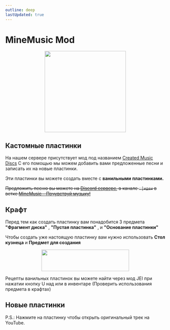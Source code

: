 ```yaml
---
outline: deep
lastUpdated: true
---
```


# MineMusic Mod

<img src="/WIKI/ML-Create/MineMusicMod/demo_img_1.png" style="display: inline; vertical-align: middle; display: block; margin-left: auto; margin-right: auto; width: 256px; height: 256px;" />


## Кастомные пластинки
На нашем сервере присутствует мод под названием [Created Music Discs](https://www.curseforge.com/minecraft/mc-mods/created-music-discs-forge)
С его помощью мы можем добавить вами предложенные песни и записать их на новые пластинки.

Эти пластинки вы можете создать вместе с **ванильными пластинками.**

~~Предложить песню вы можете на [Discord сервере](https://discord.com/invite/B6ywHB7ftP), в канале `💡│идеи` в ветке [MineMusic - Почувствуй музыку!](https://discord.com/channels/1120257989874561066/1182955485951971448)~~

## Крафт

Перед тем как создать пластинку вам понадобится 3 предмета
**"Фрагмент диска"** , **"Пустая пластинка"** , и **"Основание пластинки"** 

<BlockCard size="medium" :cards="[
  { content: 'Фрагмент диска ![img-2](/WIKI/ML-Create/MineMusicMod/demo_img_2.avif) '},
  { content: 'Пустая пластинка \n ![img-3](/WIKI/ML-Create/MineMusicMod/demo_img_3.avif) '},
  { content: 'Основание пластинки \n ![img-4](/WIKI/ML-Create/MineMusicMod/demo_img_4.avif) '},
]"/>

Чтобы создать уже настоящую пластинку вам нужно использовать **Стол кузнеца**  и **Предмет для создания**

<img src="/WIKI/ML-Create/MineMusicMod/demo_img_5.png" style="display: inline; vertical-align: middle; display: block; margin-left: auto; margin-right: auto; width: 276px; height: 68px;" />

Рецепты ванильных пластинок вы можете найти через мод JEI при нажатии кнопку U над  или  в инвентаре (Проверить использования предмета в крафтах)

## Новые пластинки
P.S.: Нажмите на пластинку чтобы открыть оригинальный трек на YouTube.

<BlockCard size="medium" :cards="[
  { content: '![img-6](/WIKI/ML-Create/MineMusicMod/demo_img_6.avif) \n Geoxor - Killa \n ![img-7](/WIKI/ML-Create/MineMusicMod/demo_img_7.avif) \n |m1chigang|![head](https://api.mineatar.io/face/566bac65-6941-4454-9d50-7a4339fc433a?scale=3)|\n|-|-|', link: 'https://www.youtube.com/watch?app=desktop&v=rd9U9opKTmo'},
  { content: '![img-8](/WIKI/ML-Create/MineMusicMod/demo_img_8.avif) \n MARRY ME, BELLAMY - СОСИСКА \n ![img-9](/WIKI/ML-Create/MineMusicMod/demo_img_9.avif) \n |MAXIMCRAFTER|![head](https://api.mineatar.io/face/90f3180d-6757-4df4-813f-8b5a0b3ef8f8?scale=3)|\n|-|-|', link: 'https://www.youtube.com/watch?v=bm8aglnkE1o'},
  { content: '![img-10](/WIKI/ML-Create/MineMusicMod/demo_img_10.avif) \n Kavinsky - Nightcall \n ![img-11](/WIKI/ML-Create/MineMusicMod/demo_img_11.avif) \n |MAXIMCRAFTER|![head](https://api.mineatar.io/face/90f3180d-6757-4df4-813f-8b5a0b3ef8f8?scale=3)|\n|-|-|', link: 'https://www.youtube.com/watch?v=MV_3Dpw-BRY'},
  { content: '![img-12](/WIKI/ML-Create/MineMusicMod/demo_img_12.avif) \n 5opka, OTURRO - Оберег \n ![img-13](/WIKI/ML-Create/MineMusicMod/demo_img_13.avif) \n |SawaDawa177_|![head](https://api.mineatar.io/face/0c81442c240b4087851ff50f3d8fd589?scale=3)|\n|-|-|', link: 'https://www.youtube.com/watch?v=KrEjVPx5A40'},
  { content: '![img-14](/WIKI/ML-Create/MineMusicMod/demo_img_14.avif) \n Frankjavcee - SimpsonWave1995 \n ![img-15](/WIKI/ML-Create/MineMusicMod/demo_img_15.avif) \n |SawaDawa177_|![head](https://api.mineatar.io/face/0c81442c240b4087851ff50f3d8fd589?scale=3)|\n|-|-|', link: 'https://www.youtube.com/watch?v=EuVTt-M3IXo'},
  { content: '![img-16](/WIKI/ML-Create/MineMusicMod/demo_img_16.avif) \n Bread Beatz - Poker Face \n ![img-17](/WIKI/ML-Create/MineMusicMod/demo_img_17.avif) \n |SawaDawa177_|![head](https://api.mineatar.io/face/0c81442c240b4087851ff50f3d8fd589?scale=3)|\n|-|-|', link: 'https://www.youtube.com/watch?v=9D2KWxp8f2A'},
  { content: '![img-18](/WIKI/ML-Create/MineMusicMod/demo_img_18.avif) \n songName \n ![img-19](/WIKI/ML-Create/MineMusicMod/demo_img_19.avif) \n |Kosinys|![head](https://api.mineatar.io/face/58650faf-08ae-438a-a1ce-ec99ba38c4e6?scale=3)|\n|-|-|', link: 'https://www.youtube.com/watch?v=TGwmFIphNcg'},
  { content: '![img-20](/WIKI/ML-Create/MineMusicMod/demo_img_20.avif) \n songName \n ![img-21](/WIKI/ML-Create/MineMusicMod/demo_img_21.avif) \n |AngelOf0laf|![head](/minecraft/playerHeads/steveHead.png)|\n|-|-|', link: 'https://www.youtube.com/watch?v=cTPaDbt_USA'},
  { content: '![img-22](/WIKI/ML-Create/MineMusicMod/demo_img_22.avif) \n songName \n ![img-23](/WIKI/ML-Create/MineMusicMod/demo_img_23.avif) \n |m1chigang|![head](https://api.mineatar.io/face/566bac65-6941-4454-9d50-7a4339fc433a?scale=3)|\n|-|-|', link: 'https://www.youtube.com/watch?v=2cWu_ow99Wk'},
  { content: '![img-24](/WIKI/ML-Create/MineMusicMod/demo_img_24.avif) \n MickeySerbia - Shock \n ![img-25](/WIKI/ML-Create/MineMusicMod/demo_img_25.avif) \n |DVD314|![head](https://api.mineatar.io/face/9806b0b5-baa2-48c6-b70e-64af239a78eb?scale=3)|\n|-|-|', link: 'https://www.youtube.com/watch?v=owz9LIXg1RQ'},
  { content: '![img-26](/WIKI/ML-Create/MineMusicMod/demo_img_26.avif) \n JamiesName - Pillaged \n ![img-27](/WIKI/ML-Create/MineMusicMod/demo_img_27.avif) \n |DVD314|![head](https://api.mineatar.io/face/9806b0b5-baa2-48c6-b70e-64af239a78eb?scale=3)|\n|-|-|', link: 'https://www.youtube.com/watch?v=2Tkmh7JH7zg'},
  { content: '![img-28](/WIKI/ML-Create/MineMusicMod/demo_img_28.avif) \n kroh - Typical Me \n ![img-29](/WIKI/ML-Create/MineMusicMod/demo_img_29.avif) \n |DVD314|![head](https://api.mineatar.io/face/9806b0b5-baa2-48c6-b70e-64af239a78eb?scale=3)|\n|-|-|', link: 'https://www.youtube.com/watch?v=BsTpFB2jZmo'},
  { content: '![img-30](/WIKI/ML-Create/MineMusicMod/demo_img_30.avif) \n songName \n ![img-31](/WIKI/ML-Create/MineMusicMod/demo_img_31.avif) \n |Babfter|![head](/minecraft/playerHeads/steveHead.png)|\n|-|-|', link: 'https://www.youtube.com/watch?v=mRaffkti2us'},
]"/>